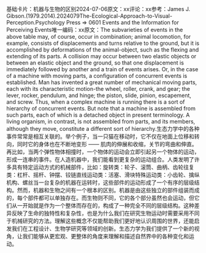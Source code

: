 

基础卡片：机器与生物的区别2024-07-06原文：xx评论：xx参考：James J. Gibson.(1979.2014).2024079The-Ecological-Approach-to-Visual-Perception.Psychology Press => 0601 Events and the Information for Perceiving Events唯一编码：xx原文：The subvarieties of events in the above table may, of course, occur in combination; animal locomotion, for example, consists of displacements and turns relative to the ground, but it is accomplished by deformations of the animal-object, such as the flexing and extending of its parts. A collision may occur between two elastic objects or between an elastic object and the ground, so that one displacement is immediately followed by another and a train of events arises. Or, in the case of a machine with moving parts, a configuration of concurrent events is established. Man has invented a great number of mechanical moving parts, each with its characteristic motion-the wheel, roller, crank, and gear; the lever, rocker, pendulum, and hinge; the piston, slide, pinion, escapement, and screw. Thus, when a complex machine is running there is a sort of hierarchy of concurrent events. But note that a machine is assembled from such parts, each of which is a detached object in present terminology. A living organism, in contrast, is not assembled from parts, and its members, although they move, constitute a different sort of hierarchy.生态力学中的各种事件常常是相互关联的。举个例子，当一只猫在移动时，它不仅在地面上位移和转向，同时它的身体也在不断地变形 —— 肌肉的伸展和收缩，关节的弯曲和伸直。再比如，当两个弹性物体相撞时，一个物体的运动会立即引起另一个物体的运动，形成一连串的事件。在人造机器中，我们能看到更复杂的运动组合。人类发明了许多具有特定运动方式的机械部件，比如：旋转类：轮子、滚筒、曲柄、齿轮往复类：杠杆、摇杆、钟摆、铰链直线运动类：活塞、滑块特殊运动类：小齿轮、擒纵机构、螺丝当一台复杂的机器在运转时，这些部件的运动形成了一个有序的层级结构。然而，机器和生物之间有一个根本的区别。机器是由这些独立的部件组装而成的，每个部件都可以单独存在。而生物则不同，它的各个部分虽然也会运动，但它们从一开始就是作为一个整体而存在的，构成了一种完全不同的层级结构。这种差异反映了生命的独特性和复杂性，也是为什么我们在研究生物运动时需要采用不同于机械研究的方法。理解这些概念不仅能帮助我们更好地认识周围的世界，还能启发我们在工程设计、生物学研究等领域的创新。生态力学为我们提供了一个新的视角，让我们能够从更宏观、更整体的角度来理解和描述自然界中的各种变化和运动。